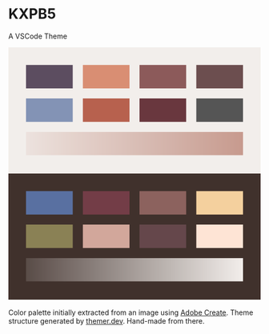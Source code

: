 # KXPB5

A VSCode Theme

![icon](./kxpb5/icon.svg)

Color palette initially extracted from an image using [Adobe Create](https://color.adobe.com/create/image). Theme structure generated by [themer.dev](https://themer.dev/). Hand-made from there.
